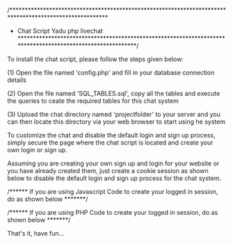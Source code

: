 /********************************************************************************************************
* Chat Script Yadu php livechat
***********************************************************************************************************/


To install the chat script, please follow the steps given below:

(1) Open the file named 'config.php' and fill in your database connection details

(2) Open the file named 'SQL_TABLES.sql', copy all the tables and execute the queries to ceate the required tables for this 							    chat system

(3) Upload the chat directory named 'projectfolder' to your server and you can then locate this directory via your web browser to start using    he system

To customize the chat and disable the default login and sign up process, simply secure the page where the chat script is located and create your own login or sign up.

Assuming you are creating your own sign up and login for your website or you have already created them, just create a cookie session as shown below to disable the default login and sign up process for the chat system.


/******  If you are using Javascript Code to create your logged in session, do as shown below  *******/
<script type="text/javascript">
$.cookie('fullnames', 'Fullname of the logged in user goes in here');
$.cookie('usernames', ''Username of the logged in user goes in here');
</script>



/******  If you are using PHP Code to create your logged in session, do as shown below  *******/
<?php
setcookie("fullnames", 'Fullname of the logged in user goes in here');
setcookie("usernames", 'Username of the logged in user goes in here');
?>




That's it, have fun...

